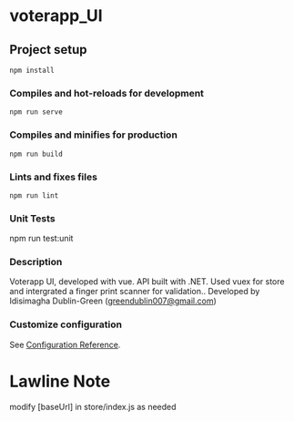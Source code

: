 # voterapp_UI

## Project setup

```
npm install
```

### Compiles and hot-reloads for development

```
npm run serve
```

### Compiles and minifies for production

```
npm run build
```

### Lints and fixes files

```
npm run lint
```

### Unit Tests

npm run test:unit

### Description

Voterapp UI, developed with vue. API built with .NET. Used vuex for store and intergrated a finger print scanner for validation.. Developed by Idisimagha Dublin-Green (greendublin007@gmail.com)

### Customize configuration

See [Configuration Reference](https://cli.vuejs.org/config/).



# Lawline Note
modify  [baseUrl] in store/index.js as needed
